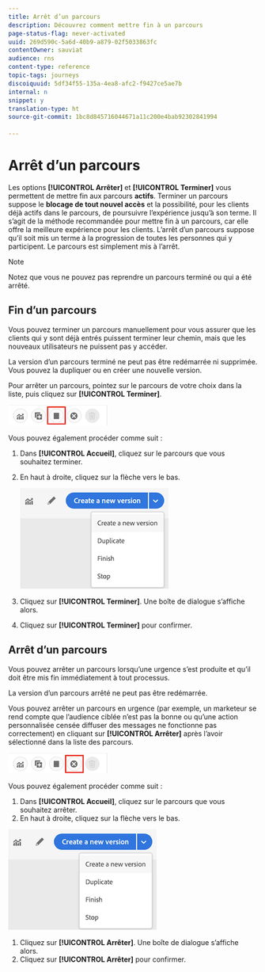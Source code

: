 ```yaml
---
title: Arrêt d’un parcours
description: Découvrez comment mettre fin à un parcours
page-status-flag: never-activated
uuid: 269d590c-5a6d-40b9-a879-02f5033863fc
contentOwner: sauviat
audience: rns
content-type: reference
topic-tags: journeys
discoiquuid: 5df34f55-135a-4ea8-afc2-f9427ce5ae7b
internal: n
snippet: y
translation-type: ht
source-git-commit: 1bc8d845716044671a11c200e4bab92302841994

---
```



# Arrêt d’un parcours

Les options **[!UICONTROL Arrêter]** et **[!UICONTROL Terminer]** vous permettent de mettre fin aux parcours **actifs**. Terminer un parcours suppose le **blocage de tout nouvel accès** et la possibilité, pour les clients déjà actifs dans le parcours, de poursuivre l’expérience jusqu’à son terme. Il s’agit de la méthode recommandée pour mettre fin à un parcours, car elle offre la meilleure expérience pour les clients. L’arrêt d’un parcours suppose qu’il soit mis un terme à la progression de toutes les personnes qui y participent. Le parcours est simplement mis à l’arrêt.

>[!NOTE]
>
>Notez que vous ne pouvez pas reprendre un parcours terminé ou qui a été arrêté.

## Fin d’un parcours

Vous pouvez terminer un parcours manuellement pour vous assurer que les clients qui y sont déjà entrés puissent terminer leur chemin, mais que les nouveaux utilisateurs ne puissent pas y accéder.

La version d’un parcours terminé ne peut pas être redémarrée ni supprimée. Vous pouvez la dupliquer ou en créer une nouvelle version.

Pour arrêter un parcours, pointez sur le parcours de votre choix dans la liste, puis cliquez sur **[!UICONTROL Terminer]**.

![](../assets/do-not-localize/journey-finish-quick-action.png)

Vous pouvez également procéder comme suit :

1. Dans **[!UICONTROL Accueil]**, cliquez sur le parcours que vous souhaitez terminer.
1. En haut à droite, cliquez sur la flèche vers le bas.

   ![](../assets/finish_drop_down_list.png)

1. Cliquez sur **[!UICONTROL Terminer]**. Une boîte de dialogue s’affiche alors.
1. Cliquez sur **[!UICONTROL Terminer]** pour confirmer.

## Arrêt d’un parcours

Vous pouvez arrêter un parcours lorsqu’une urgence s’est produite et qu’il doit être mis fin immédiatement à tout processus.

La version d’un parcours arrêté ne peut pas être redémarrée.

Vous pouvez arrêter un parcours en urgence (par exemple, un marketeur se rend compte que l’audience ciblée n’est pas la bonne ou qu’une action personnalisée censée diffuser des messages ne fonctionne pas correctement) en cliquant sur **[!UICONTROL Arrêter]** après l’avoir sélectionné dans la liste des parcours.

![](../assets/do-not-localize/journey-stop-quick-action.png)

Vous pouvez également procéder comme suit :

1. Dans **[!UICONTROL Accueil]**, cliquez sur le parcours que vous souhaitez arrêter.
1. En haut à droite, cliquez sur la flèche vers le bas.

![](../assets/finish_drop_down_list.png)

1. Cliquez sur **[!UICONTROL Arrêter]**. Une boîte de dialogue s’affiche alors.
1. Cliquez sur **[!UICONTROL Arrêter]** pour confirmer.

